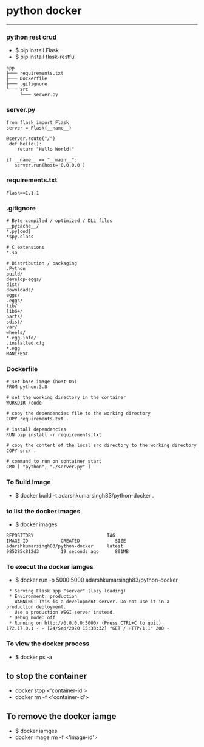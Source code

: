 # python docker 

---

### python rest crud
* $ pip install Flask
* $ pip install flask-restful

```
app
├─── requirements.txt
├─── Dockerfile
├─── .gitignore
└─── src
     └─── server.py
```

### server.py
```
from flask import Flask
server = Flask(__name__)

@server.route("/")
 def hello():
    return "Hello World!"

if __name__ == "__main__":
   server.run(host='0.0.0.0')
```


### requirements.txt
```
Flask==1.1.1
```

### .gitignore
```
# Byte-compiled / optimized / DLL files
__pycache__/
*.py[cod]
*$py.class

# C extensions
*.so

# Distribution / packaging
.Python
build/
develop-eggs/
dist/
downloads/
eggs/
.eggs/
lib/
lib64/
parts/
sdist/
var/
wheels/
*.egg-info/
.installed.cfg
*.egg
MANIFEST
```

### Dockerfile
```
# set base image (host OS)
FROM python:3.8

# set the working directory in the container
WORKDIR /code

# copy the dependencies file to the working directory
COPY requirements.txt .

# install dependencies
RUN pip install -r requirements.txt

# copy the content of the local src directory to the working directory
COPY src/ .

# command to run on container start
CMD [ "python", "./server.py" ]
```

### To Build Image 
* $ docker build -t adarshkumarsingh83/python-docker .

### to list the docker images 
* $ docker images
```
REPOSITORY                           TAG                                              IMAGE ID            CREATED             SIZE
adarshkumarsingh83/python-docker     latest                                           985285c812d3        19 seconds ago      891MB
```

### To execut the docker iamges 
* $ docker run -p 5000:5000 adarshkumarsingh83/python-docker
```
 * Serving Flask app "server" (lazy loading)
 * Environment: production
   WARNING: This is a development server. Do not use it in a production deployment.
   Use a production WSGI server instead.
 * Debug mode: off
 * Running on http://0.0.0.0:5000/ (Press CTRL+C to quit)
172.17.0.1 - - [24/Sep/2020 15:33:32] "GET / HTTP/1.1" 200 -
```
### To view the docker process 
* $ docker ps -a 

## to stop the container 
* docker stop <'container-id'>
* docker rm -f <'container-id'>

## To remove the docker iamge 
* $ docker iamges 
* docker image rm -f <'image-id'>
